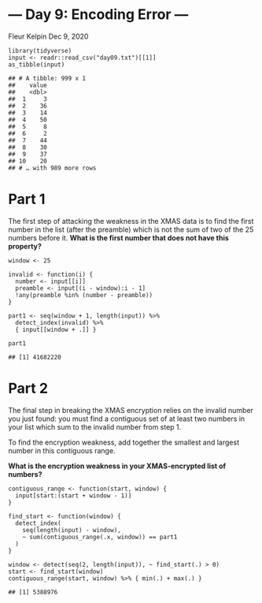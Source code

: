 — Day 9: Encoding Error —
================
Fleur Kelpin
Dec 9, 2020

    library(tidyverse)
    input <- readr::read_csv("day09.txt")[[1]]
    as_tibble(input)

    ## # A tibble: 999 x 1
    ##    value
    ##    <dbl>
    ##  1     3
    ##  2    36
    ##  3    14
    ##  4    50
    ##  5     8
    ##  6     2
    ##  7    44
    ##  8    30
    ##  9    37
    ## 10    20
    ## # … with 989 more rows

# Part 1

The first step of attacking the weakness in the XMAS data is to find the
first number in the list (after the preamble) which is not the sum of
two of the 25 numbers before it. **What is the first number that does
not have this property?**

    window <- 25

    invalid <- function(i) {
      number <- input[[i]]
      preamble <- input[(i - window):i - 1]
      !any(preamble %in% (number - preamble))
    }

    part1 <- seq(window + 1, length(input)) %>%
      detect_index(invalid) %>%
      { input[[window + .]] }

    part1

    ## [1] 41682220

# Part 2

The final step in breaking the XMAS encryption relies on the invalid
number you just found: you must find a contiguous set of at least two
numbers in your list which sum to the invalid number from step 1.

To find the encryption weakness, add together the smallest and largest
number in this contiguous range.

**What is the encryption weakness in your XMAS-encrypted list of
numbers?**

    contiguous_range <- function(start, window) {
      input[start:(start + window - 1)]
    }

    find_start <- function(window) {
      detect_index(
        seq(length(input) - window),
        ~ sum(contiguous_range(.x, window)) == part1
      )
    }

    window <- detect(seq(2, length(input)), ~ find_start(.) > 0)
    start <- find_start(window)
    contiguous_range(start, window) %>% { min(.) + max(.) }

    ## [1] 5388976
